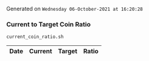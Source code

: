 Generated on `Wednesday 06-October-2021 at 16:20:28`

### Current to Target Coin Ratio
`current_coin_ratio.sh`

Date|Current|Target|Ratio
---|---|---|---
